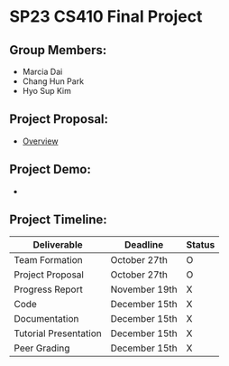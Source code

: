 # SP23 CS410 Final Project

## Group Members:

- Marcia Dai
- Chang Hun Park
- Hyo Sup Kim

## Project Proposal:

- [Overview](https://github.com/Henesys/CS410FinalProject/blob/main/Proposal.pdf)

## Project Demo:

-

## Project Timeline:

| Deliverable           | Deadline      | Status |
| --------------------- | ------------- | ------ |
| Team Formation        | October 27th  | O      |
| Project Proposal      | October 27th  | O      |
| Progress Report       | November 19th | X      |
| Code                  | December 15th | X      |
| Documentation         | December 15th | X      |
| Tutorial Presentation | December 15th | X      |
| Peer Grading          | December 15th | X      |

